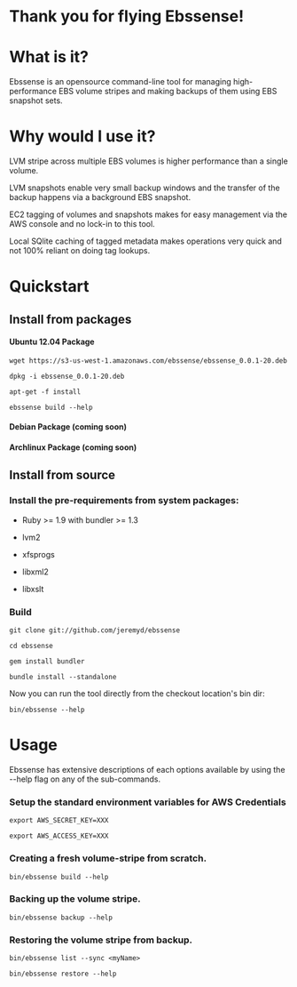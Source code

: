 # Thank you for flying Ebssense!

# What is it?

Ebssense is an opensource command-line tool for managing high-performance EBS volume stripes and making backups of them using EBS snapshot sets.

# Why would I use it?

LVM stripe across multiple EBS volumes is higher performance than a single volume.

LVM snapshots enable very small backup windows and the transfer of the backup happens via a background EBS snapshot.

EC2 tagging of volumes and snapshots makes for easy management via the AWS console and no lock-in to this tool.

Local SQlite caching of tagged metadata makes operations very quick and not 100% reliant on doing tag lookups.

# Quickstart

## Install from packages

#### Ubuntu 12.04 Package

    wget https://s3-us-west-1.amazonaws.com/ebssense/ebssense_0.0.1-20.deb

    dpkg -i ebssense_0.0.1-20.deb

    apt-get -f install

    ebssense build --help

#### Debian Package (coming soon)
#### Archlinux Package (coming soon)

## Install from source

### Install the pre-requirements from system packages:

- Ruby >= 1.9 with bundler >= 1.3

- lvm2

- xfsprogs

- libxml2

- libxslt

### Build

    git clone git://github.com/jeremyd/ebssense

    cd ebssense

    gem install bundler

    bundle install --standalone

Now you can run the tool directly from the checkout location's bin dir:

    bin/ebssense --help

# Usage

Ebssense has extensive descriptions of each options available by using the --help flag on any of the sub-commands.

### Setup the standard environment variables for AWS Credentials

    export AWS_SECRET_KEY=XXX

    export AWS_ACCESS_KEY=XXX

### Creating a fresh volume-stripe from scratch.

    bin/ebssense build --help

### Backing up the volume stripe.

    bin/ebssense backup --help

### Restoring the volume stripe from backup.

    bin/ebssense list --sync <myName>

    bin/ebssense restore --help
